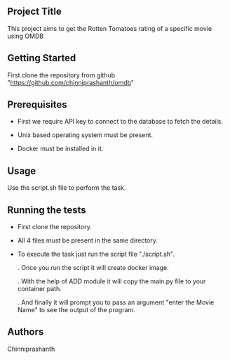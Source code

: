 Project Title
-------------
This project aims to get the Rotten Tomatoes rating of a specific movie using OMDB


Getting Started
----------------
First clone the repository from github "https://github.com/chinniprashanth/omdb" 

Prerequisites
-------------
* First we require API key to connect to the database to fetch the details.

* Unix based operating system must be present.

* Docker must be installed in it.

Usage
------
Use the script.sh file to perform the task.

Running the tests
------------------
* First clone the repository.

* All 4 files must be present in the same directory.

* To execute the task just run the script file "./script.sh".

    .   Once you run the script it will create docker image.
  
    .   With the help of ADD module it will copy the main.py file to your container path.
  
    .   And finally it will prompt you to pass an argument "enter the Movie Name" to see the output of the program.
  
Authors
--------
Chinniprashanth


